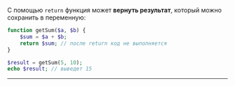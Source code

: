 С помощью `return` функция может **вернуть результат**, который можно сохранить в переменную:

```php
function getSum($a, $b) {  
    $sum = $a + $b;  
    return $sum; // после return код не выполняется
}

$result = getSum(5, 10);  
echo $result; // выведет 15
```

---
